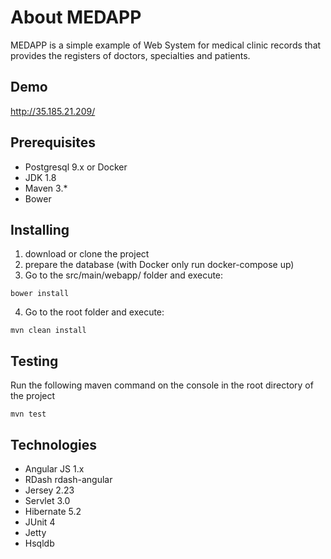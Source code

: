 # About MEDAPP
MEDAPP is a simple example of Web System  for medical clinic records 
that provides the registers of doctors, specialties and patients.

## Demo
http://35.185.21.209/

## Prerequisites
* Postgresql 9.x or Docker
* JDK 1.8
* Maven 3.*
* Bower

## Installing
1. download or clone the project 
2. prepare the database (with Docker only run docker-compose up) 
3. Go to the src/main/webapp/ folder and execute:
```
bower install
```
4. Go to the root folder and execute:
```
mvn clean install
```

## Testing
Run the following maven command on the console in the root directory of the project
```
mvn test
```

## Technologies
 * Angular JS 1.x
 * RDash rdash-angular
 * Jersey 2.23
 * Servlet 3.0
 * Hibernate 5.2
 * JUnit 4
 * Jetty
 * Hsqldb
 
